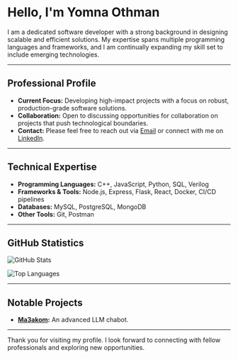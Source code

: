 # Hello, I'm Yomna Othman

I am a dedicated software developer with a strong background in designing scalable and efficient solutions. My expertise spans multiple programming languages and frameworks, and I am continually expanding my skill set to include emerging technologies.

---

## Professional Profile

- **Current Focus:** Developing high-impact projects with a focus on robust, production-grade software solutions.
- **Collaboration:** Open to discussing opportunities for collaboration on projects that push technological boundaries.
- **Contact:** Please feel free to reach out via [Email](mailto:yomnaothman@aucegypt.edu) or connect with me on [LinkedIn](https://www.linkedin.com/in/yomna-othman/).

---

## Technical Expertise

- **Programming Languages:** C++, JavaScript, Python, SQL, Verilog
- **Frameworks & Tools:** Node.js, Express, Flask, React, Docker, CI/CD pipelines
- **Databases:** MySQL, PostgreSQL, MongoDB
- **Other Tools:** Git, Postman

---

## GitHub Statistics

![GitHub Stats](https://github-readme-stats.vercel.app/api?username=yomnahisham&show_icons=true&theme=transparent)

![Top Languages](https://github-readme-stats.vercel.app/api/top-langs/?username=yomnaothman&layout=compact)

---

## Notable Projects

- **[Ma3akom](your-project-repo-link):** An advanced LLM chabot.

---

Thank you for visiting my profile. I look forward to connecting with fellow professionals and exploring new opportunities.


